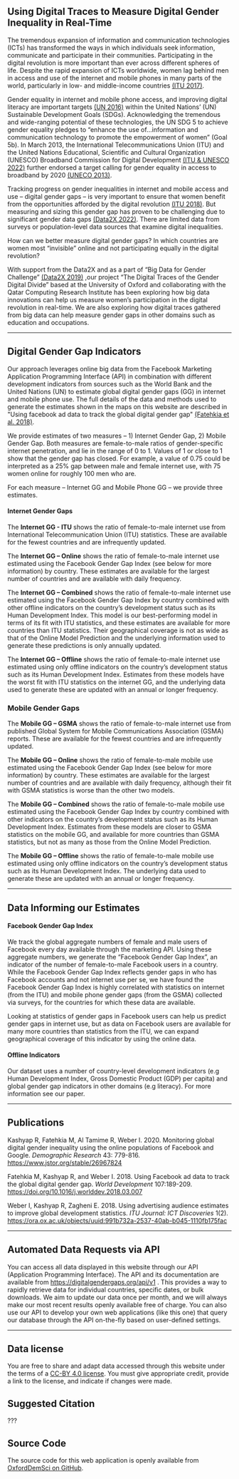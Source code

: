 ## Using Digital Traces to Measure Digital Gender Inequality in Real-Time
The tremendous expansion of information and communication technologies (ICTs) has transformed the ways in which 
individuals seek information, communicate and participate in their communities. Participating in the digital revolution 
is more important than ever across different spheres of life. Despite the rapid expansion of ICTs worldwide, women lag 
behind men in access and use of the internet and mobile phones in many parts of the world, particularly in 
low- and middle-income countries <a href="https://www.itu.int/en/ITU-D/Statistics/Documents/facts/ICTFactsFigures2017.pdf" target="_blank">(ITU 2017)</a>.

Gender equality in internet and mobile phone access, and improving digital literacy are important targets
<a href="https://sustainabledevelopment.un.org/content/documents/10789Chapter3_GSDR2016.pdf" target="_blank">(UN 2016)</a> 
within the United Nations’ (UN) Sustainable Development Goals (SDGs). Acknowledging the tremendous and wide-ranging 
potential of these technologies, the UN SDG 5 to achieve gender equality pledges to “enhance the use of…information and 
communication technology to promote the empowerment of women” (Goal 5b). In March 2013, the International 
Telecommunications Union (ITU) and the United Nations Educational, Scientific and Cultural Organization (UNESCO) 
Broadband Commission for Digital Development
<a href="https://www.broadbandcommission.org/Pages/default.aspx" target="_blank">(ITU & UNESCO 2022)</a> 
further endorsed a target calling for gender equality in access to broadband by 2020 
<a href="https://es.unesco.org/node/83355" target="_blank">(UNECO 2013)</a>.

Tracking progress on gender inequalities in internet and mobile access and use – digital gender gaps – is very 
important to ensure that women benefit from the opportunities afforded by the digital revolution
<a href="https://broadbandcommission.org/Documents/publications/DigitalGenderDivideProgressReport2018.pdf" target="_blank">(ITU 2018)</a>. 
But measuring and sizing this gender gap has proven to be challenging due to significant gender data gaps 
<a href="https://www.data2x.org/what-is-gender-data/gender-data-gaps/" target="_blank">(Data2X 2022)</a>. 
There are limited data from surveys or population-level data sources that examine digital inequalities.

How can we better measure digital gender gaps? In which countries are women most “invisible” online and not 
participating equally in the digital revolution?

With support from the Data2X and as a part of “Big Data for Gender Challenge” 
<a href="hhttps://data2x.org/big-data-for-gender-research-grantees-dig-into-digital-data-insights/" target="_blank">(Data2X 2019)</a>
,our project “The Digital Traces of the Gender Digital Divide” based at the University of Oxford and collaborating with 
the Qatar Computing Research Institute has been exploring how big data innovations can help us measure women’s 
participation in the digital revolution in real-time. We are also exploring how digital traces gathered from big data 
can help measure gender gaps in other domains such as education and occupations.

---

## Digital Gender Gap Indicators

Our approach leverages online big data from the Facebook Marketing Application Programming Interface (API) in 
combination with different development indicators from sources such as the World Bank and the United Nations (UN) to 
estimate global digital gender gaps (GG) in internet and mobile phone use. The full details of the data and methods 
used to generate the estimates shown in the maps on this website are described in "Using facebook ad data to track the 
global digital gender gap" 
<a href="https://doi.org/10.1016/j.worlddev.2018.03.007" target="_blank">(Fatehkia et al. 2018)</a>.

We provide estimates of two measures – 1) Internet Gender Gap, 2) Mobile Gender Gap. Both measures are female-to-male 
ratios of gender-specific internet penetration, and lie in the range of 0 to 1. Values of 1 or close to 1 show that 
the gender gap has closed. For example, a value of 0.75 could be interpreted as a 25% gap between male and female 
internet use, with 75 women online for roughly 100 men who are.

For each measure – Internet GG and Mobile Phone GG – we provide three estimates.

#### Internet Gender Gaps
The **Internet GG - ITU** shows the ratio of female-to-male internet use from International Telecommunication Union 
(ITU) statistics. These are available for the fewest countries and are infrequently updated.

The **Internet GG – Online** shows the ratio of female-to-male internet use estimated using the Facebook Gender Gap 
Index (see below for more information) by country. These estimates are available for the largest number of countries 
and are available with daily frequency.

The **Internet GG – Combined** shows the ratio of female-to-male internet use estimated using the Facebook Gender Gap 
Index by country combined with other offline indicators on the country’s development status such as its Human 
Development Index. This model is our best-performing model in terms of its fit with ITU statistics, and these 
estimates are available for more countries than ITU statistics. Their geographical coverage is not as wide as that of 
the Online Model Prediction and the underlying information used to generate these predictions is only annually updated.

The **Internet GG – Offline** shows the ratio of female-to-male internet use estimated using only offline indicators 
on the country’s development status such as its Human Development Index. Estimates from these models have the worst 
fit with ITU statistics on the internet GG, and the underlying data used to generate these are updated with an annual 
or longer frequency.

### Mobile Gender Gaps
The **Mobile GG – GSMA** shows the ratio of female-to-male internet use from published Global System for Mobile 
Communications Association (GSMA) reports. These are available for the fewest countries and are infrequently updated.

The **Mobile GG – Online** shows the ratio of female-to-male mobile use estimated using the Facebook Gender Gap Index 
(see below for more information) by country. These estimates are available for the largest number of countries and are 
available with daily frequency, although their fit with GSMA statistics is worse than the other two models.

The **Mobile GG – Combined** shows the ratio of female-to-male mobile use estimated using the Facebook Gender Gap 
Index by country combined with other indicators on the country’s development status such as its Human Development 
Index. Estimates from these models are closer to GSMA statistics on the mobile GG, and available for more countries 
than GSMA statistics, but not as many as those from the Online Model Prediction.

The **Mobile GG – Offline** shows the ratio of female-to-male mobile use estimated using only offline indicators on 
the country’s development status such as its Human Development Index. The underlying data used to generate these are 
updated with an annual or longer frequency.

---

## Data Informing our Estimates
#### Facebook Gender Gap Index
We track the global aggregate numbers of female and male users of Facebook every day available through the marketing 
API. Using these aggregate numbers, we generate the “Facebook Gender Gap Index”, an indicator of the number of 
female-to-male Facebook users in a country. While the Facebook Gender Gap Index reflects gender gaps in who has 
Facebook accounts and not internet use per se, we have found the Facebook Gender Gap Index is highly correlated with 
statistics on internet (from the ITU) and mobile phone gender gaps (from the GSMA) collected via surveys, for the 
countries for which these data are available.

Looking at statistics of gender gaps in Facebook users can help us predict gender gaps in internet use, but as data 
on Facebook users are available for many more countries than statistics from the ITU, we can expand geographical 
coverage of this indicator by using the online data.

#### Offline Indicators
Our dataset uses a number of country-level development indicators (e.g Human Development Index, Gross Domestic 
Product (GDP) per capita) and global gender gap indicators in other domains (e.g literacy). For more information 
see our paper.

---

## Publications
Kashyap R, Fatehkia M, Al Tamime R, Weber I. 2020. Monitoring global digital gender inequality using the online 
populations of Facebook and Google. _Demographic Research_ 43: 779-816. 
<a href="https://www.jstor.org/stable/26967824" target="_blank">https://www.jstor.org/stable/26967824</a>

Fatehkia M, Kashyap R, and Weber I. 2018. Using Facebook ad data to track the global digital gender gap. _World 
Development_ 107:189-209. 
<a href="https://doi.org/10.1016/j.worlddev.2018.03.007" target="_blank">https://doi.org/10.1016/j.worlddev.2018.03.007</a> 

Weber I, Kashyap R, Zagheni E. 2018. Using advertising audience estimates to improve global development statistics. 
_ITU Journal: ICT Discoveries_ 1(2). 
<a href="https://ora.ox.ac.uk/objects/uuid:991b732a-2537-40ab-b045-1110fb175fac" target="_blank">https://ora.ox.ac.uk/objects/uuid:991b732a-2537-40ab-b045-1110fb175fac</a> 

---

## Automated Data Requests via API
You can access all data displayed in this website through our API (Application Programming Interface). The API
and its documentation are available from <a href="./api/v1">https://digitalgendergaps.org/api/v1 </a>. 
This provides a way to rapidly retrieve data for individual countries, specific dates, or bulk downloads. We aim to 
update our data once per month, and we will always make our most recent results openly available free of charge. You 
can also use our API to develop your own web applications (like this one) that query our database through the API 
on-the-fly based on user-defined settings.

---

## Data license
You are free to share and adapt data accessed through this website under the terms of a 
<a href="https://creativecommons.org/licenses/by/4.0/" target="_blank">CC-BY 4.0 license</a>. 
You must give appropriate credit, provide a link to the license, and indicate if changes were made. 

## Suggested Citation
???

## Source Code
The source code for this web application is openly available from <a href="https://github.com/OxfordDemSci/dgg-www" target="_blank">OxfordDemSci on GitHub</a>.